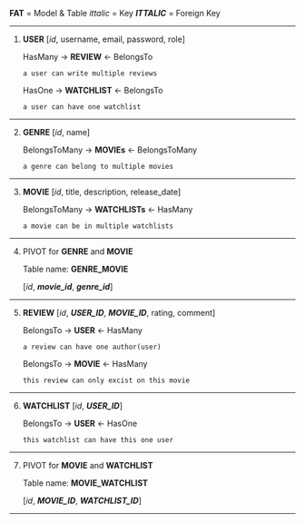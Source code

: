 **FAT** = Model & Table
_ittalic_ = Key
**_ITTALIC_** = Foreign Key

---

1. **USER**
   [*id*, username, email, password, role]

   HasMany -> **REVIEW** <- BelongsTo

   `a user can write multiple reviews`

   HasOne -> **WATCHLIST** <- BelongsTo

   `a user can have one watchlist`

---

2. **GENRE**
   [*id*, name]

   BelongsToMany -> **MOVIEs** <- BelongsToMany

   `a genre can belong to multiple movies`

---

3. **MOVIE**
   [*id*, title, description, release_date]

   BelongsToMany -> **WATCHLISTs** <- HasMany

   `a movie can be in multiple watchlists`

---

4. PIVOT for **GENRE** and **MOVIE**

   Table name: **GENRE_MOVIE**

   [*id*, ***movie_id***, ***genre_id***]

---

5. **REVIEW**
   [*id*, ***USER_ID***, ***MOVIE_ID***, rating, comment]

   BelongsTo -> **USER** <- HasMany

   `a review can have one author(user)`

   BelongsTo -> **MOVIE** <- HasMany

   `this review can only excist on this movie`

---

6. **WATCHLIST**
   [*id*, ***USER_ID***]

   BelongsTo -> **USER** <- HasOne

   `this watchlist can have this one user`

---

7. PIVOT for **MOVIE** and **WATCHLIST**

   Table name: **MOVIE_WATCHLIST**

   [*id*, ***MOVIE_ID***, ***WATCHLIST_ID***]

---
